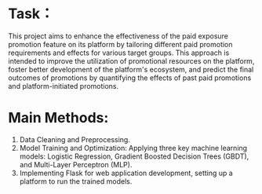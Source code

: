 # Task：
This project aims to enhance the effectiveness of the paid exposure promotion feature on its platform by tailoring different paid promotion requirements and effects for various target groups. This approach is intended to improve the utilization of promotional resources on the platform, foster better development of the platform's ecosystem, and predict the final outcomes of promotions by quantifying the effects of past paid promotions and platform-initiated promotions.

# Main Methods:
1) Data Cleaning and Preprocessing.
2) Model Training and Optimization:
      Applying three key machine learning models: Logistic Regression, Gradient Boosted Decision Trees (GBDT), and Multi-Layer Perceptron (MLP).
3) Implementing Flask for web application development, setting up a platform to run the trained models.   
